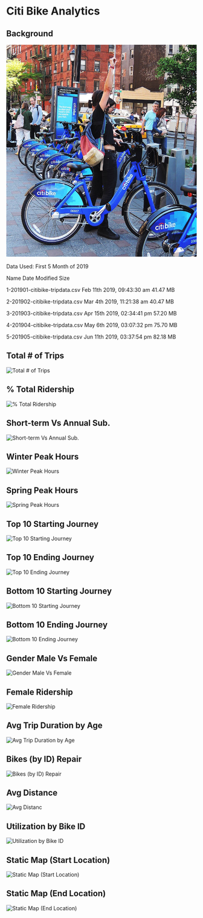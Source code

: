 # Citi Bike Analytics

## Background

![Citi-Bikes](Images/citi-bike-station-bikes.jpg)

Data Used: First 5 Month of 2019

   Name	                         Date Modified	             Size
   
 1-201901-citibike-tripdata.csv	Feb 11th 2019, 09:43:30 am	41.47 MB	
 
 2-201902-citibike-tripdata.csv	Mar 4th 2019, 11:21:38 am	40.47 MB	
 
 3-201903-citibike-tripdata.csv	Apr 15th 2019, 02:34:41 pm	57.20 MB	
 
 4-201904-citibike-tripdata.csv	May 6th 2019, 03:07:32 pm	75.70 MB	
 
 5-201905-citibike-tripdata.csv	Jun 11th 2019, 03:37:54 pm 82.18 MB

## Total # of Trips
![Total # of Trips](https://github.com/ofarag1/Citi-Bike-Analytics-Project-18/blob/master/Images/1-Total_%23_of_Trips.jpeg)
## % Total Ridership
![% Total Ridership](https://github.com/ofarag1/Citi-Bike-Analytics-Project-18/blob/master/Images/2-%25_Total_Ridership.jpeg)
## Short-term Vs Annual Sub.
![Short-term Vs Annual Sub.](https://github.com/ofarag1/Citi-Bike-Analytics-Project-18/blob/master/Images/3-Short-term_Vs_Annual%20_Sub..jpeg)
## Winter Peak Hours
![Winter Peak Hours](https://github.com/ofarag1/Citi-Bike-Analytics-Project-18/blob/master/Images/4-Winter_Peak_Hours.jpeg)
## Spring Peak Hours
![Spring Peak Hours](https://github.com/ofarag1/Citi-Bike-Analytics-Project-18/blob/master/Images/5-Spring_Peak_Hours.jpeg)
## Top 10 Starting Journey
![Top 10 Starting Journey](https://github.com/ofarag1/Citi-Bike-Analytics-Project-18/blob/master/Images/6-Top_10_Starting_Journey.jpeg)
## Top 10 Ending Journey
![Top 10 Ending Journey](https://github.com/ofarag1/Citi-Bike-Analytics-Project-18/blob/master/Images/7-Top_10_Ending_Journey.jpeg)
## Bottom 10 Starting Journey
![Bottom 10 Starting Journey](https://github.com/ofarag1/Citi-Bike-Analytics-Project-18/blob/master/Images/8-Bottom_10_Starting_Journey.jpeg)
## Bottom 10 Ending Journey
![Bottom 10 Ending Journey](https://github.com/ofarag1/Citi-Bike-Analytics-Project-18/blob/master/Images/9-Bottom_10_Ending_Journey.jpeg)
## Gender Male Vs Female
![Gender Male Vs Female](https://github.com/ofarag1/Citi-Bike-Analytics-Project-18/blob/master/Images/10-Gender_Male_Vs_Female.jpeg)
## Female Ridership
![Female Ridership](https://github.com/ofarag1/Citi-Bike-Analytics-Project-18/blob/master/Images/11-Female_Ridership.jpeg)
## Avg Trip Duration by Age
![Avg Trip Duration by Age](https://github.com/ofarag1/Citi-Bike-Analytics-Project-18/blob/master/Images/12-Avg_Trip_Duration_by_Age.jpeg)
## Bikes (by ID) Repair 
![Bikes (by ID) Repair](https://github.com/ofarag1/Citi-Bike-Analytics-Project-18/blob/master/Images/13-Bikes_(by_ID)_Repair%20.jpeg)
## Avg Distance
![Avg Distanc](https://github.com/ofarag1/Citi-Bike-Analytics-Project-18/blob/master/Images/14-Avg_Distance.jpeg)
## Utilization by Bike ID
![Utilization by Bike ID](https://github.com/ofarag1/Citi-Bike-Analytics-Project-18/blob/master/Images/15-Utilization_by_Bike_ID.jpeg)
## Static Map (Start Location)
![Static Map (Start Location)](https://github.com/ofarag1/Citi-Bike-Analytics-Project-18/blob/master/Images/16-Static_Map_(Start_Location).jpeg)
## Static Map (End Location)
![Static Map (End Location)](https://github.com/ofarag1/Citi-Bike-Analytics-Project-18/blob/master/Images/17-Static_Map_(End_Location).jpeg)
